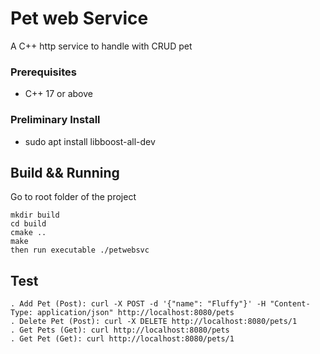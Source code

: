 # Pet web Service
A C++ http service to handle with CRUD pet
### Prerequisites
* C++ 17 or above
### Preliminary Install
* sudo apt install libboost-all-dev
## Build && Running
Go to root folder of the project
```
mkdir build
cd build
cmake ..
make
then run executable ./petwebsvc
```
## Test
```
. Add Pet (Post): curl -X POST -d '{"name": "Fluffy"}' -H "Content-Type: application/json" http://localhost:8080/pets
. Delete Pet (Post): curl -X DELETE http://localhost:8080/pets/1
. Get Pets (Get): curl http://localhost:8080/pets
. Get Pet (Get): curl http://localhost:8080/pets/1
```

